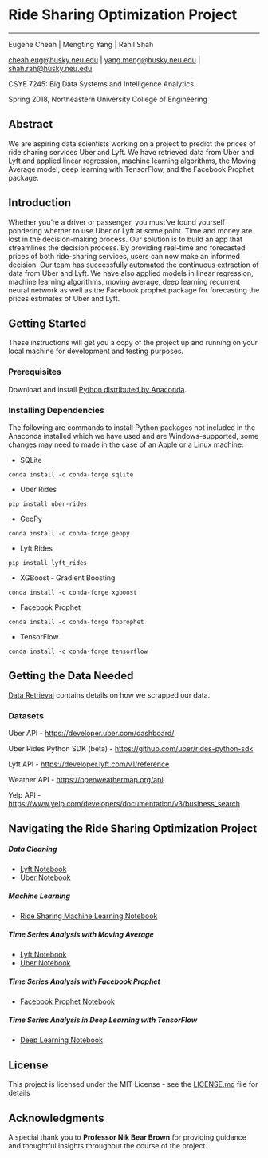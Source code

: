 # Ride Sharing Optimization Project
------------------------------------

Eugene Cheah | Mengting Yang | Rahil Shah

cheah.eug@husky.neu.edu | yang.meng@husky.neu.edu | shah.rah@husky.neu.edu

CSYE 7245: Big Data Systems and Intelligence Analytics

Spring 2018, Northeastern University College of Engineering

## Abstract
We are aspiring data scientists working on a project to predict the prices of ride sharing services Uber and Lyft. We have retrieved data from Uber and Lyft and applied linear regression, machine learning algorithms, the Moving Average model, deep learning with TensorFlow, and the Facebook Prophet package.

## Introduction
Whether you’re a driver or passenger, you must’ve found yourself pondering whether to use Uber or Lyft at some point. Time and money are lost in the decision-making process. Our solution is to build an app that streamlines the decision process. By providing real-time and forecasted prices of both ride-sharing services, users can now make an informed decision. Our team has successfully automated the continuous extraction of data from Uber and Lyft. We have also applied models in linear regression, machine learning algorithms, moving average, deep learning recurrent neural network as well as the Facebook prophet package for forecasting the prices estimates of Uber and Lyft.

## Getting Started
These instructions will get you a copy of the project up and running on your local machine for development and testing purposes.

### Prerequisites
Download and install [Python distributed by Anaconda](https://www.anaconda.com/download/).

### Installing Dependencies
The following are commands to install Python packages not included in the Anaconda installed which we have used and are Windows-supported, some changes may need to made in the case of an Apple or a Linux machine:
* SQLite
```
conda install -c conda-forge sqlite  
```

* Uber Rides
```
pip install uber-rides  
```

* GeoPy
```
conda install -c conda-forge geopy  
```

* Lyft Rides
```
pip install lyft_rides  
```

* XGBoost - Gradient Boosting
```
conda install -c conda-forge xgboost  
```

* Facebook Prophet
```
conda install -c conda-forge fbprophet
```

* TensorFlow
```
conda install -c conda-forge tensorflow 
```

## Getting the Data Needed
[Data Retrieval](https://github.com/rahilshah10/IS/blob/master/ADS/Final%20Project/Notebooks/Data%20Retrival.ipynb) contains details on how we scrapped our data.

### Datasets
Uber API - https://developer.uber.com/dashboard/

Uber Rides Python SDK (beta) - https://github.com/uber/rides-python-sdk 

Lyft API - https://developer.lyft.com/v1/reference 

Weather API - https://openweathermap.org/api

Yelp API - https://www.yelp.com/developers/documentation/v3/business_search 

## Navigating the Ride Sharing Optimization Project

##### Data Cleaning
* [Lyft Notebook](https://github.com/MandyYang86/Ride-Optimization/blob/master/Data%20Clean%20Part/DataClean_OneMonth_Lyft_Line.ipynb)
* [Uber Notebook](https://github.com/MandyYang86/Ride-Optimization/blob/master/Data%20Clean%20Part/DataClean_OneMonth_Uber_Pool.ipynb)

##### Machine Learning 
* [Ride Sharing Machine Learning Notebook](https://github.com/rahilshah10/IS/blob/master/ADS/Final%20Project/Notebooks/Machine%20Learning.ipynb)

##### Time Series Analysis with Moving Average
* [Lyft Notebook](https://github.com/MandyYang86/Ride-Optimization/blob/master/MA%20Model/Time%20Series%20-%20Moving%20Average%20Model-Lyft.ipynb)
* [Uber Notebook](https://github.com/MandyYang86/Ride-Optimization/blob/master/MA%20Model/Time%20Series%20-%20Moving%20Average%20Model-Uber.ipynb)

##### Time Series Analysis with Facebook Prophet 
* [Facebook Prophet Notebook](https://github.com/echeah/big_data_systems_and_intelligence_analytics/blob/master/rides_sharing_optimization_project/time_series_facebook_prophet.ipynb)

##### Time Series Analysis in Deep Learning with TensorFlow
* [Deep Learning Notebook](https://github.com/echeah/big_data_systems_and_intelligence_analytics/blob/master/rides_sharing_optimization_project/time_series_deep_learning_tensorflow.ipynb)

## License
This project is licensed under the MIT License - see the [LICENSE.md](LICENSE.md) file for details

## Acknowledgments
A special thank you to __Professor Nik Bear Brown__ for providing guidance and thoughtful insights throughout the course of the project.
